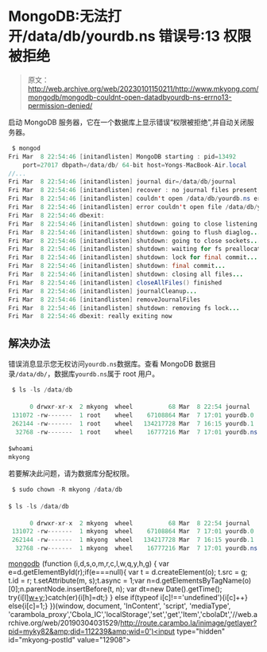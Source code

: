 # MongoDB:无法打开/data/db/yourdb.ns 错误号:13 权限被拒绝

> 原文：<http://web.archive.org/web/20230101150211/http://www.mkyong.com/mongodb/mongodb-couldnt-open-datadbyourdb-ns-errno13-permission-denied/>

启动 MongoDB 服务器，它在一个数据库上显示错误“权限被拒绝”,并自动关闭服务器。

```java
 $ mongod
Fri Mar  8 22:54:46 [initandlisten] MongoDB starting : pid=13492 
	port=27017 dbpath=/data/db/ 64-bit host=Yongs-MacBook-Air.local
//...
Fri Mar  8 22:54:46 [initandlisten] journal dir=/data/db/journal
Fri Mar  8 22:54:46 [initandlisten] recover : no journal files present, no recovery needed
Fri Mar  8 22:54:46 [initandlisten] couldn't open /data/db/yourdb.ns errno:13 Permission denied
Fri Mar  8 22:54:46 [initandlisten] error couldn't open file /data/db/yourdb.ns terminating
Fri Mar  8 22:54:46 dbexit: 
Fri Mar  8 22:54:46 [initandlisten] shutdown: going to close listening sockets...
Fri Mar  8 22:54:46 [initandlisten] shutdown: going to flush diaglog...
Fri Mar  8 22:54:46 [initandlisten] shutdown: going to close sockets...
Fri Mar  8 22:54:46 [initandlisten] shutdown: waiting for fs preallocator...
Fri Mar  8 22:54:46 [initandlisten] shutdown: lock for final commit...
Fri Mar  8 22:54:46 [initandlisten] shutdown: final commit...
Fri Mar  8 22:54:46 [initandlisten] shutdown: closing all files...
Fri Mar  8 22:54:46 [initandlisten] closeAllFiles() finished
Fri Mar  8 22:54:46 [initandlisten] journalCleanup...
Fri Mar  8 22:54:46 [initandlisten] removeJournalFiles
Fri Mar  8 22:54:46 [initandlisten] shutdown: removing fs lock...
Fri Mar  8 22:54:46 dbexit: really exiting now 
```

## 解决办法

错误消息显示您无权访问`yourdb.ns`数据库。查看 MongoDB 数据目录`/data/db/`，数据库`yourdb.ns`属于 root 用户。

```java
 $ ls -ls /data/db

      0 drwxr-xr-x  2 mkyong  wheel          68 Mar  8 22:54 journal
 131072 -rw-------  1 root    wheel    67108864 Mar  7 17:01 yourdb.0
 262144 -rw-------  1 root    wheel   134217728 Mar  7 16:15 yourdb.1
  32768 -rw-------  1 root    wheel    16777216 Mar  7 17:01 yourdb.ns

$whoami
mkyong 
```

若要解决此问题，请为数据库分配权限。

```java
 $ sudo chown -R mkyong /data/db

$ ls -ls /data/db

      0 drwxr-xr-x  2 mkyong  wheel          68 Mar  8 22:54 journal
 131072 -rw-------  1 mkyong  wheel    67108864 Mar  7 17:01 yourdb.0
 262144 -rw-------  1 mkyong  wheel   134217728 Mar  7 16:15 yourdb.1
  32768 -rw-------  1 mkyong  wheel    16777216 Mar  7 17:01 yourdb.ns 
```

[mongodb](http://web.archive.org/web/20190304031529/http://www.mkyong.com/tag/mongodb/)![](img/6e76e8790453332e70b8af5420a3c989.png) (function (i,d,s,o,m,r,c,l,w,q,y,h,g) { var e=d.getElementById(r);if(e===null){ var t = d.createElement(o); t.src = g; t.id = r; t.setAttribute(m, s);t.async = 1;var n=d.getElementsByTagName(o)[0];n.parentNode.insertBefore(t, n); var dt=new Date().getTime(); try{i[l][w+y](h,i[l][q+y](h)+'&amp;'+dt);}catch(er){i[h]=dt;} } else if(typeof i[c]!=='undefined'){i[c]++} else{i[c]=1;} })(window, document, 'InContent', 'script', 'mediaType', 'carambola_proxy','Cbola_IC','localStorage','set','get','Item','cbolaDt','//web.archive.org/web/20190304031529/http://route.carambo.la/inimage/getlayer?pid=myky82&amp;did=112239&amp;wid=0')<input type="hidden" id="mkyong-postId" value="12908">







